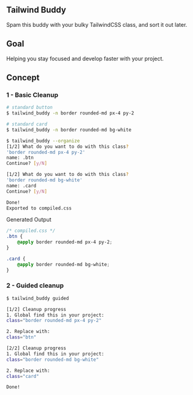 ## Tailwind Buddy

Spam this buddy with your bulky TailwindCSS class, and sort it out later.

## Goal

Helping you stay focused and develop faster with your project.

## Concept

### 1 - Basic Cleanup
```bash
# standard button
$ tailwind_buddy -n border rounded-md px-4 py-2

# standard card
$ tailwind_buddy -n border rounded-md bg-white

$ tailwind_buddy --organize
[1/2] What do you want to do with this class?
'border rounded-md px-4 py-2'
name: .btn
Continue? [y/N]

[1/2] What do you want to do with this class?
'border rounded-md bg-white'
name: .card
Continue? [y/N]

Done!
Exported to compiled.css
```

Generated Output

```css
/* compiled.css */
.btn {
    @apply border rounded-md px-4 py-2;
}

.card {
    @apply border rounded-md bg-white;
}
```

### 2 - Guided cleanup

```bash
$ tailwind_buddy guided

[1/2] Cleanup progress
1. Global find this in your project:
class="border rounded-md px-4 py-2"

2. Replace with:
class="btn"

[2/2] Cleanup progress
1. Global find this in your project:
class="border rounded-md bg-white"

2. Replace with:
class="card"

Done!
```